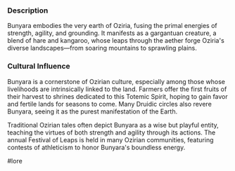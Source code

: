 ### Description

Bunyara embodies the very earth of Oziria, fusing the primal energies of strength, agility, and grounding. It manifests as a gargantuan creature, a blend of hare and kangaroo, whose leaps through the aether forge Oziria's diverse landscapes—from soaring mountains to sprawling plains.

### Cultural Influence

Bunyara is a cornerstone of Ozirian culture, especially among those whose livelihoods are intrinsically linked to the land. Farmers offer the first fruits of their harvest to shrines dedicated to this Totemic Spirit, hoping to gain favor and fertile lands for seasons to come. Many Druidic circles also revere Bunyara, seeing it as the purest manifestation of the Earth.

Traditional Ozirian tales often depict Bunyara as a wise but playful entity, teaching the virtues of both strength and agility through its actions. The annual Festival of Leaps is held in many Ozirian communities, featuring contests of athleticism to honor Bunyara's boundless energy.

#lore